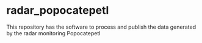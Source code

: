 # radar_popocatepetl
This repository has the software to process and publish the data generated by the radar monitoring Popocatepetl
